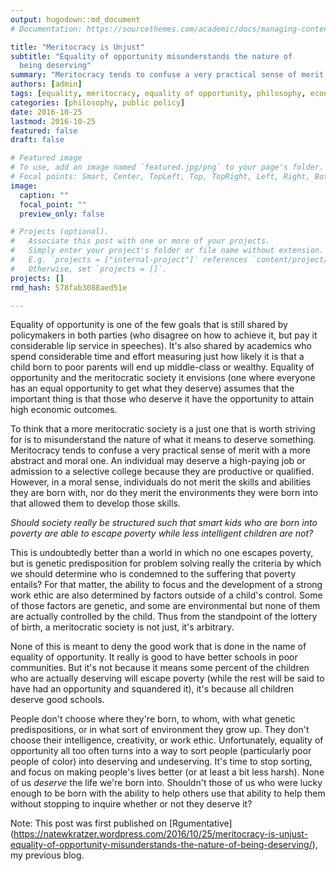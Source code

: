 ```yaml
---
output: hugodown::md_document
# Documentation: https://sourcethemes.com/academic/docs/managing-content/

title: "Meritocracy is Unjust"
subtitle: "Equality of opportunity misunderstands the nature of
  being deserving"
summary: "Meritocracy tends to confuse a very practical sense of merit with a more abstract and moral one. An individual may deserve a high-paying job or admission to a selective college because they are productive or qualified. However, in a moral sense, individuals do not merit the skills and abilities they are born with, nor do they merit the environments they were born into that allowed them to develop those skills."
authors: [admin]
tags: [equality, meritocracy, equality of opportunity, philosophy, economics]
categories: [philosophy, public policy]
date: 2016-10-25
lastmod: 2016-10-25
featured: false
draft: false

# Featured image
# To use, add an image named `featured.jpg/png` to your page's folder.
# Focal points: Smart, Center, TopLeft, Top, TopRight, Left, Right, BottomLeft, Bottom, BottomRight.
image:
  caption: ""
  focal_point: ""
  preview_only: false

# Projects (optional).
#   Associate this post with one or more of your projects.
#   Simply enter your project's folder or file name without extension.
#   E.g. `projects = ["internal-project"]` references `content/project/deep-learning/index.md`.
#   Otherwise, set `projects = []`.
projects: []
rmd_hash: 578fab3088aed51e

---
```


Equality of opportunity is one of the few goals that is still shared by policymakers in both parties (who disagree on how to achieve it, but pay it considerable lip service in speeches). It's also shared by academics who spend considerable time and effort measuring just how likely it is that a child born to poor parents will end up middle-class or wealthy. Equality of opportunity and the meritocratic society it envisions (one where everyone has an equal opportunity to get what they deserve) assumes that the important thing is that those who deserve it have the opportunity to attain high economic outcomes.

To think that a more meritocratic society is a just one that is worth striving for is to misunderstand the nature of what it means to deserve something. Meritocracy tends to confuse a very practical sense of merit with a more abstract and moral one. An individual may deserve a high-paying job or admission to a selective college because they are productive or qualified. However, in a moral sense, individuals do not merit the skills and abilities they are born with, nor do they merit the environments they were born into that allowed them to develop those skills.

*Should society really be structured such that smart kids who are born into poverty are able to escape poverty while less intelligent children are not?*

This is undoubtedly better than a world in which no one escapes poverty, but is genetic predisposition for problem solving really the criteria by which we should determine who is condemned to the suffering that poverty entails? For that matter, the ability to focus and the development of a strong work ethic are also determined by factors outside of a child's control. Some of those factors are genetic, and some are environmental but none of them are actually controlled by the child. Thus from the standpoint of the lottery of birth, a meritocratic society is not just, it's arbitrary.

None of this is meant to deny the good work that is done in the name of equality of opportunity. It really is good to have better schools in poor communities. But it's not because it means some percent of the children who are actually deserving will escape poverty (while the rest will be said to have had an opportunity and squandered it), it's because all children deserve good schools.

People don't choose where they're born, to whom, with what genetic predispositions, or in what sort of environment they grow up. They don't choose their intelligence, creativity, or work ethic. Unfortunately, equality of opportunity all too often turns into a way to sort people (particularly poor people of color) into deserving and undeserving. It's time to stop sorting, and focus on making people's lives better (or at least a bit less harsh). None of us *deserve* the life we're born into. Shouldn't those of us who were lucky enough to be born with the ability to help others use that ability to help them without stopping to inquire whether or not they deserve it?

Note: This post was first published on \[Rgumentative\] (<a href="https://natewkratzer.wordpress.com/2016/10/25/meritocracy-is-unjust-equality-of-opportunity-misunderstands-the-nature-of-being-deserving/" class="uri">https://natewkratzer.wordpress.com/2016/10/25/meritocracy-is-unjust-equality-of-opportunity-misunderstands-the-nature-of-being-deserving/</a>), my previous blog.

